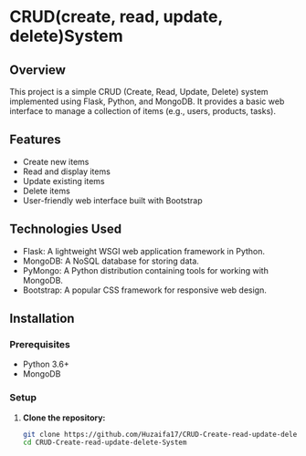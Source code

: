 # CRUD(create, read, update, delete)System

## Overview

This project is a simple CRUD (Create, Read, Update, Delete) system implemented using Flask, Python, and MongoDB. It provides a basic web interface to manage a collection of items (e.g., users, products, tasks).

## Features

- Create new items
- Read and display items
- Update existing items
- Delete items
- User-friendly web interface built with Bootstrap

## Technologies Used

- Flask: A lightweight WSGI web application framework in Python.
- MongoDB: A NoSQL database for storing data.
- PyMongo: A Python distribution containing tools for working with MongoDB.
- Bootstrap: A popular CSS framework for responsive web design.

## Installation

### Prerequisites

- Python 3.6+
- MongoDB

### Setup

1. **Clone the repository:**
   ```bash
   git clone https://github.com/Huzaifa17/CRUD-Create-read-update-delete-System
   cd CRUD-Create-read-update-delete-System
